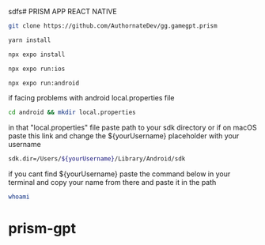 sdfs# PRISM APP REACT NATIVE

```Bash
git clone https://github.com/AuthornateDev/gg.gamegpt.prism
```

```Bash
yarn install
```

```Bash
npx expo install
```

```Bash
npx expo run:ios
```

```Bash
npx expo run:android
```

if facing problems with android local.properties file

```Bash
cd android && mkdir local.properties
```

in that "local.properties" file paste path to your sdk directory or if on macOS paste this link and change the ${yourUsername} placeholder with your username

```Bash
sdk.dir=/Users/${yourUsername}/Library/Android/sdk
```

if you cant find ${yourUsername} paste the command below in your terminal and copy your name from there
and paste it in the path

```bash
whoami
```
# prism-gpt
